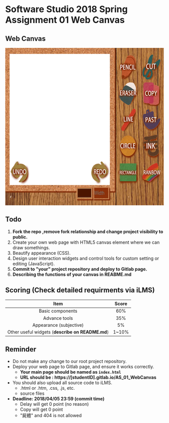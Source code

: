 # Software Studio 2018 Spring Assignment 01 Web Canvas

## Web Canvas
<img src="example01.gif" width="700px" height="500px"></img>

## Todo
1. **Fork the repo ,remove fork relationship and change project visibility to public.**
2. Create your own web page with HTML5 canvas element where we can draw somethings.
3. Beautify appearance (CSS).
4. Design user interaction widgets and control tools for custom setting or editing (JavaScript).
5. **Commit to "your" project repository and deploy to Gitlab page.**
6. **Describing the functions of your canvas in REABME.md**

## Scoring (Check detailed requirments via iLMS)

|                       **Item**                   | **Score** |
|:--------------------------------------------:|:-----:|
|               Basic components               |  60%  |
|                 Advance tools                |  35%  |
|            Appearance (subjective)           |   5%  |
| Other useful widgets (**describe on README.md**) | 1~10% |

## Reminder
* Do not make any change to our root project repository.
* Deploy your web page to Gitlab page, and ensure it works correctly.
    * **Your main page should be named as ```index.html```**
    * **URL should be : https://[studentID].gitlab.io/AS_01_WebCanvas**
* You should also upload all source code to iLMS.
    * .html or .htm, .css, .js, etc.
    * source files
* **Deadline: 2018/04/05 23:59 (commit time)**
    * Delay will get 0 point (no reason)
    * Copy will get 0 point
    * "屍體" and 404 is not allowed


